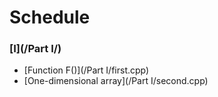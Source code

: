 # Schedule

### [I](/Part I/)
  * [Function F()](/Part I/first.cpp)
  * [One-dimensional array](/Part I/second.cpp)
